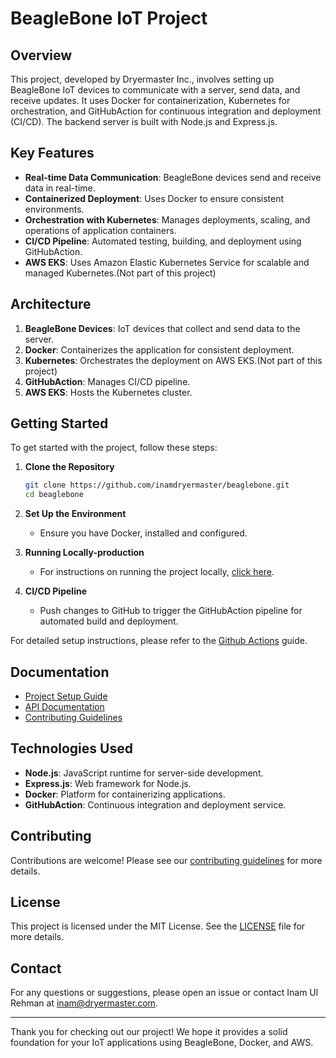 # BeagleBone IoT Project

## Overview

This project, developed by Dryermaster Inc., involves setting up BeagleBone IoT devices to communicate with a server, send data, and receive updates. It uses Docker for containerization, Kubernetes for orchestration, and GitHubAction for continuous integration and deployment (CI/CD). The backend server is built with Node.js and Express.js.

## Key Features

- **Real-time Data Communication**: BeagleBone devices send and receive data in real-time.
- **Containerized Deployment**: Uses Docker to ensure consistent environments.
- **Orchestration with Kubernetes**: Manages deployments, scaling, and operations of application containers.
- **CI/CD Pipeline**: Automated testing, building, and deployment using GitHubAction.
- **AWS EKS**: Uses Amazon Elastic Kubernetes Service for scalable and managed Kubernetes.(Not part of this project)

## Architecture

1. **BeagleBone Devices**: IoT devices that collect and send data to the server.
2. **Docker**: Containerizes the application for consistent deployment.
3. **Kubernetes**: Orchestrates the deployment on AWS EKS.(Not part of this project)
4. **GitHubAction**: Manages CI/CD pipeline.
5. **AWS EKS**: Hosts the Kubernetes cluster.

## Getting Started

To get started with the project, follow these steps:

1. **Clone the Repository**

   ```sh
   git clone https://github.com/inamdryermaster/beaglebone.git
   cd beaglebone
   ```

2. **Set Up the Environment**

   - Ensure you have Docker, installed and configured.

3. **Running Locally-production**

   - For instructions on running the project locally, [click here](./docs/project_commands.md#running-locally).

4. **CI/CD Pipeline**
   - Push changes to GitHub to trigger the GitHubAction pipeline for automated build and deployment.

For detailed setup instructions, please refer to the [Github Actions](./docs/github_actions.md) guide.

## Documentation

- [Project Setup Guide](./docs/project_setup.md)
- [API Documentation](./docs/api.md)
- [Contributing Guidelines](./docs/contributing.md)

## Technologies Used

- **Node.js**: JavaScript runtime for server-side development.
- **Express.js**: Web framework for Node.js.
- **Docker**: Platform for containerizing applications.
- **GitHubAction**: Continuous integration and deployment service.

## Contributing

Contributions are welcome! Please see our [contributing guidelines](./docs/contributing.md) for more details.

## License

This project is licensed under the MIT License. See the [LICENSE](./LICENSE) file for more details.

## Contact

For any questions or suggestions, please open an issue or contact Inam Ul Rehman at [inam@dryermaster.com](mailto:inam@dryermaster.com).

---

Thank you for checking out our project! We hope it provides a solid foundation for your IoT applications using BeagleBone, Docker, and AWS.

